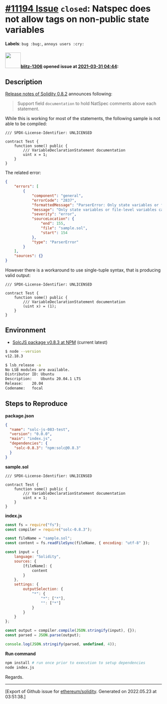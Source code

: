 # [\#11194 Issue](https://github.com/ethereum/solidity/issues/11194) `closed`: Natspec does not allow tags on non-public state variables
**Labels**: `bug :bug:`, `annoys users :cry:`


#### <img src="https://avatars.githubusercontent.com/u/31499197?u=1fb1fbb3737b6f6c035bf6fb2d1924ca82e94350&v=4" width="50">[blitz-1306](https://github.com/blitz-1306) opened issue at [2021-03-31 04:44](https://github.com/ethereum/solidity/issues/11194):

## Description

[Release notes of Solidity 0.8.2](https://github.com/ethereum/solidity/releases/tag/v0.8.2) announces following:

> Support field `documentation` to hold NatSpec comments above each statement.

While this is working for most of the statements, the following sample is not able to be compiled:

```solidity
/// SPDX-License-Identifier: UNLICENSED

contract Test {
    function some() public {
        /// VariableDeclarationStatement documentation
        uint x = 1;
    }
}
```

The related error:
```json
{
    "errors": [
        {
            "component": "general",
            "errorCode": "2837",
            "formattedMessage": "ParserError: Only state variables or file-level variables can have a docstring.\n --> sample.sol:6:14:\n  |\n6 |         uint x = 1;\n  |              ^\n\n",
            "message": "Only state variables or file-level variables can have a docstring.",
            "severity": "error",
            "sourceLocation": {
                "end": 155,
                "file": "sample.sol",
                "start": 154
            },
            "type": "ParserError"
        }
    ],
    "sources": {}
}

```

However there is a workaround to use single-tuple syntax, that is producing valid output:

```solidity
/// SPDX-License-Identifier: UNLICENSED

contract Test {
    function some() public {
        /// VariableDeclarationStatement documentation
        (uint x) = (1);
    }
}
```

## Environment

- [SolcJS package v0.8.3 at NPM](https://www.npmjs.com/package/solc/v/0.8.3) (current latest)

```bash
$ node --version
v12.18.3

$ lsb_release -a
No LSB modules are available.
Distributor ID:	Ubuntu
Description:	Ubuntu 20.04.1 LTS
Release:	20.04
Codename:	focal
```

## Steps to Reproduce

**package.json**
```json
{
  "name": "solc-js-083-test",
  "version": "0.0.0",
  "main": "index.js",
  "dependencies": {
    "solc-0.8.3": "npm:solc@0.8.3"
  }
}
```

**sample.sol**
```solidity
/// SPDX-License-Identifier: UNLICENSED

contract Test {
    function some() public {
        /// VariableDeclarationStatement documentation
        uint x = 1;
    }
}
```

**index.js**
```javascript
const fs = require("fs");
const compiler = require("solc-0.8.3");

const fileName = "sample.sol";
const content = fs.readFileSync(fileName, { encoding: "utf-8" });

const input = {
    language: "Solidity",
    sources: {
        [fileName]: {
            content
        }
    },
    settings: {
        outputSelection: {
            "*": {
                "*": ["*"],
                "": ["*"]
            }
        }
    }
};

const output = compiler.compile(JSON.stringify(input), {});
const parsed = JSON.parse(output);

console.log(JSON.stringify(parsed, undefined, 4));
```

**Run command**
```bash
npm install # run once prior to execution to setup dependencies
node index.js
```

Regards.




-------------------------------------------------------------------------------



[Export of Github issue for [ethereum/solidity](https://github.com/ethereum/solidity). Generated on 2022.05.23 at 03:51:38.]
